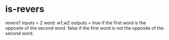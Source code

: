 # is-revers
revers?
inputs = 2 word: w1,w2
outputs = 
            true  if   the first word is the opposite of the second word.
            false  if  the first word is not the opposite of the second word.
